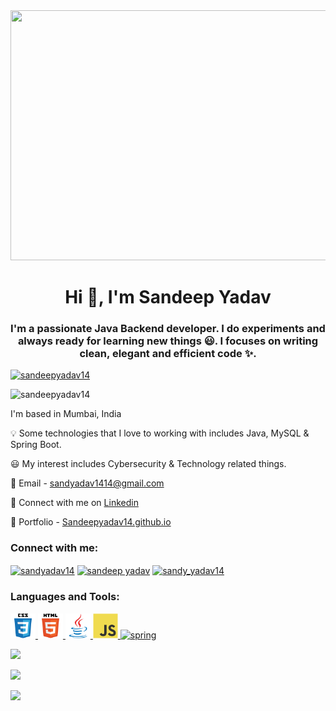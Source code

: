 <img align="" width="1000" height="400" src="https://www.mo.agency/hubfs/So%20you%20want%20to%20be%20a%20web%20developer.png" alt="">
<h1 align="center">Hi 👋, I'm Sandeep Yadav</h1>

<h3 align="center">I'm a passionate Java Backend  developer. I do experiments and always ready for learning new things 😃. I focuses on writing clean, elegant and efficient code ✨.</h3>
<p align="left"> <a href="https://github.com/ryo-ma/github-profile-trophy"><img src="https://github-profile-trophy.vercel.app/?username=sandeepyadav14" alt="sandeepyadav14" /></a> </p>
<img align="right" width="400" src="https://cdn.dribbble.com/users/1162077/screenshots/3848914/programmer.gif" alt="">


<p align="left"> <img src="https://komarev.com/ghpvc/?username=Kuldeep2804Yadav &label=Profile%20views&color=0e75b6&style=flat" alt="sandeepyadav14" /> </p>

I'm based in Mumbai, India

💡 Some technologies that I love to working with includes Java, MySQL & Spring Boot.

😃 My interest includes Cybersecurity & Technology related things.

📧 Email - sandyadav1414@gmail.com

🤝 Connect with me on [Linkedin](https://www.linkedin.com/in/sandeep-yadav-002b14237/)

💼 Portfolio - [Sandeepyadav14.github.io](https://Sandeepyadav14.github.io)


<h3 align="left">Connect with me:</h3>
<p align="left">
<a href="https://twitter.com/sandyadav14" target="blank"><img align="center" src="https://raw.githubusercontent.com/rahuldkjain/github-profile-readme-generator/master/src/images/icons/Social/twitter.svg" alt="sandyadav14" height="30" width="40" /></a>
<a href="https://www.linkedin.com/in/sandeep-yadav-002b14237/" target="blank"><img align="center" src="https://raw.githubusercontent.com/rahuldkjain/github-profile-readme-generator/master/src/images/icons/Social/linked-in-alt.svg" alt="sandeep yadav" height="30" width="40" /></a>
<a href="https://instagram.com/sandy_yadav14" target="blank"><img align="center" src="https://raw.githubusercontent.com/rahuldkjain/github-profile-readme-generator/master/src/images/icons/Social/instagram.svg" alt="sandy_yadav14" height="30" width="40" /></a>
</p>

<h3 align="left">Languages and Tools:</h3>
<p align="left"> <a href="https://www.w3schools.com/css/" target="_blank" rel="noreferrer"> <img src="https://raw.githubusercontent.com/devicons/devicon/master/icons/css3/css3-original-wordmark.svg" alt="css3" width="40" height="40"/> </a> <a href="https://www.w3.org/html/" target="_blank" rel="noreferrer"> <img src="https://raw.githubusercontent.com/devicons/devicon/master/icons/html5/html5-original-wordmark.svg" alt="html5" width="40" height="40"/> </a> <a href="https://www.java.com" target="_blank" rel="noreferrer"> <img src="https://raw.githubusercontent.com/devicons/devicon/master/icons/java/java-original.svg" alt="java" width="40" height="40"/> </a> <a href="https://developer.mozilla.org/en-US/docs/Web/JavaScript" target="_blank" rel="noreferrer"> <img src="https://raw.githubusercontent.com/devicons/devicon/master/icons/javascript/javascript-original.svg" alt="javascript" width="40" height="40"/> </a> <a href="https://spring.io/" target="_blank" rel="noreferrer"> <img src="https://www.vectorlogo.zone/logos/springio/springio-icon.svg" alt="spring" width="40" height="40"/> </a> </p>

![](https://github-readme-stats.vercel.app/api?username=sandeepyadav14&theme=react&hide_border=false&include_all_commits=true&count_private=false)<br/>

![](https://github-readme-streak-stats.herokuapp.com/?user=sandeepyadav14&theme=react&hide_border=false)<br/>

![](https://github-readme-stats.vercel.app/api/top-langs/?username=sandeepyadav14&theme=react&hide_border=false&include_all_commits=true&count_private=false&layout=compact)

